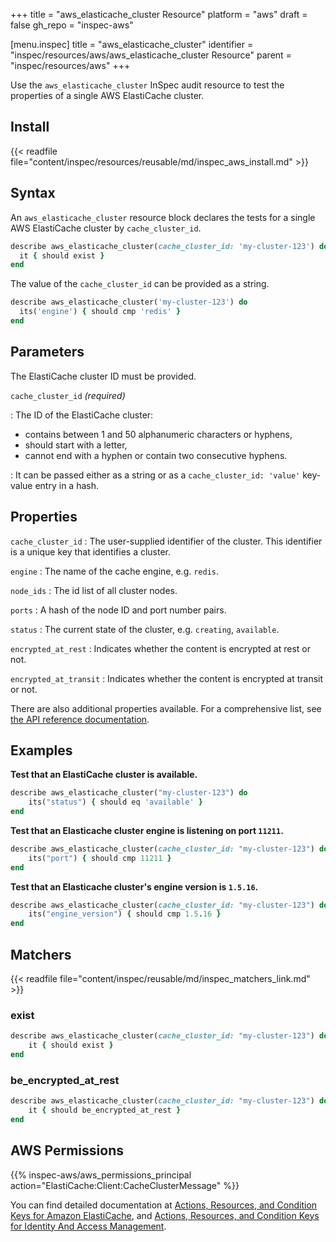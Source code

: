 +++
title = "aws_elasticache_cluster Resource"
platform = "aws"
draft = false
gh_repo = "inspec-aws"

[menu.inspec]
title = "aws_elasticache_cluster"
identifier = "inspec/resources/aws/aws_elasticache_cluster Resource"
parent = "inspec/resources/aws"
+++

Use the `aws_elasticache_cluster` InSpec audit resource to test the properties of a single AWS ElastiCache cluster.

## Install

{{< readfile file="content/inspec/resources/reusable/md/inspec_aws_install.md" >}}

## Syntax

An `aws_elasticache_cluster` resource block declares the tests for a single AWS ElastiCache cluster by `cache_cluster_id`.

```ruby
describe aws_elasticache_cluster(cache_cluster_id: 'my-cluster-123') do
  it { should exist }
end
```

The value of the `cache_cluster_id` can be provided as a string.  

```ruby
describe aws_elasticache_cluster('my-cluster-123') do
  its('engine') { should cmp 'redis' }
end
```

## Parameters

The ElastiCache cluster ID must be provided.

`cache_cluster_id` _(required)_

: The ID of the ElastiCache cluster:
   - contains between 1 and 50 alphanumeric characters or hyphens, 
   - should start with a letter, 
   - cannot end with a hyphen or contain two consecutive hyphens.

: It can be passed either as a string or as a `cache_cluster_id: 'value'` key-value entry in a hash.

## Properties

`cache_cluster_id`
: The user-supplied identifier of the cluster. This identifier is a unique key that identifies a cluster.

`engine`
: The name of the cache engine, e.g. `redis`.

`node_ids`
: The id list of all cluster nodes.

`ports`
: A hash of the node ID and port number pairs.

`status`
: The current state of the cluster, e.g. `creating`, `available`.

`encrypted_at_rest`
: Indicates whether the content is encrypted at rest or not.

`encrypted_at_transit`
: Indicates whether the content is encrypted at transit or not.


There are also additional properties available. For a comprehensive list, see [the API reference documentation](https://docs.aws.amazon.com/AmazonElastiCache/latest/APIReference/API_CacheCluster.html).

## Examples

**Test that an ElastiCache cluster is available.**

```ruby
describe aws_elasticache_cluster("my-cluster-123") do
    its("status") { should eq 'available' }
end
```

**Test that an Elasticache cluster engine is listening on port `11211`.**

```ruby
describe aws_elasticache_cluster(cache_cluster_id: "my-cluster-123") do
    its("port") { should cmp 11211 }
end
```

**Test that an Elasticache cluster's engine version is `1.5.16`.**

```ruby
describe aws_elasticache_cluster(cache_cluster_id: "my-cluster-123") do
    its("engine_version") { should cmp 1.5.16 }
end
```

## Matchers

{{< readfile file="content/inspec/reusable/md/inspec_matchers_link.md" >}}


### exist

```ruby
describe aws_elasticache_cluster(cache_cluster_id: "my-cluster-123") do
    it { should exist }
end
```

### be_encrypted_at_rest

```ruby
describe aws_elasticache_cluster(cache_cluster_id: "my-cluster-123") do
    it { should be_encrypted_at_rest }
end
```

## AWS Permissions

{{% inspec-aws/aws_permissions_principal action="ElastiCache:Client:CacheClusterMessage" %}}

You can find detailed documentation at [Actions, Resources, and Condition Keys for Amazon ElastiCache](https://docs.aws.amazon.com/IAM/latest/UserGuide/list_amazonelasticache.html), and [Actions, Resources, and Condition Keys for Identity And Access Management](https://docs.aws.amazon.com/IAM/latest/UserGuide/list_identityandaccessmanagement.html).
